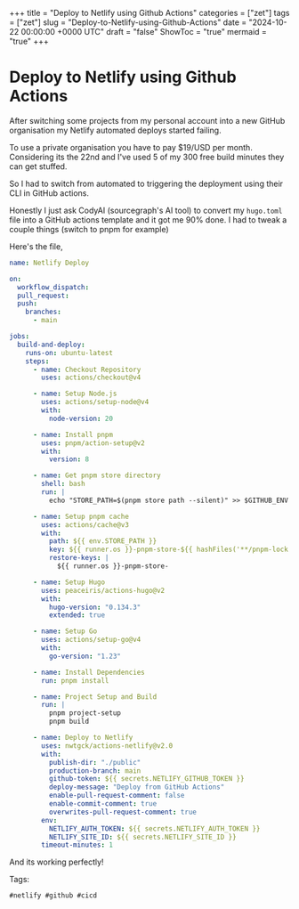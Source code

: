 +++
title = "Deploy to Netlify using Github Actions"
categories = ["zet"]
tags = ["zet"]
slug = "Deploy-to-Netlify-using-Github-Actions"
date = "2024-10-22 00:00:00 +0000 UTC"
draft = "false"
ShowToc = "true"
mermaid = "true"
+++

# Deploy to Netlify using Github Actions

After switching some projects from my personal account into a new GitHub
organisation my Netlify automated deploys started failing.

To use a private organisation you have to pay $19/USD per month. Considering its
the 22nd and I've used 5 of my 300 free build minutes they can get stuffed.

So I had to switch from automated to triggering the deployment using their CLI
in GitHub actions.

Honestly I just ask CodyAI (sourcegraph's AI tool) to convert my `hugo.toml`
file into a GitHub actions template and it got me 90% done. I had to tweak a
couple things (switch to pnpm for example)

Here's the file,

```yaml
name: Netlify Deploy

on:
  workflow_dispatch:
  pull_request:
  push:
    branches:
      - main

jobs:
  build-and-deploy:
    runs-on: ubuntu-latest
    steps:
      - name: Checkout Repository
        uses: actions/checkout@v4

      - name: Setup Node.js
        uses: actions/setup-node@v4
        with:
          node-version: 20

      - name: Install pnpm
        uses: pnpm/action-setup@v2
        with:
          version: 8

      - name: Get pnpm store directory
        shell: bash
        run: |
          echo "STORE_PATH=$(pnpm store path --silent)" >> $GITHUB_ENV

      - name: Setup pnpm cache
        uses: actions/cache@v3
        with:
          path: ${{ env.STORE_PATH }}
          key: ${{ runner.os }}-pnpm-store-${{ hashFiles('**/pnpm-lock.yaml') }}
          restore-keys: |
            ${{ runner.os }}-pnpm-store-

      - name: Setup Hugo
        uses: peaceiris/actions-hugo@v2
        with:
          hugo-version: "0.134.3"
          extended: true

      - name: Setup Go
        uses: actions/setup-go@v4
        with:
          go-version: "1.23"

      - name: Install Dependencies
        run: pnpm install

      - name: Project Setup and Build
        run: |
          pnpm project-setup
          pnpm build

      - name: Deploy to Netlify
        uses: nwtgck/actions-netlify@v2.0
        with:
          publish-dir: "./public"
          production-branch: main
          github-token: ${{ secrets.NETLIFY_GITHUB_TOKEN }}
          deploy-message: "Deploy from GitHub Actions"
          enable-pull-request-comment: false
          enable-commit-comment: true
          overwrites-pull-request-comment: true
        env:
          NETLIFY_AUTH_TOKEN: ${{ secrets.NETLIFY_AUTH_TOKEN }}
          NETLIFY_SITE_ID: ${{ secrets.NETLIFY_SITE_ID }}
        timeout-minutes: 1
```

And its working perfectly!

Tags:

    #netlify #github #cicd
